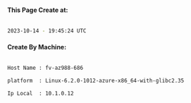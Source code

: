 
   
#### This Page Create at:

```bash

2023-10-14 - 19:45:24 UTC

```

#### Create By Machine:

```bash

Host Name : fv-az988-686

platform  : Linux-6.2.0-1012-azure-x86_64-with-glibc2.35

Ip Local  : 10.1.0.12

```

